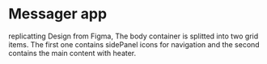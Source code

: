 # Messager app 
replicatting Design from Figma, The body container is splitted into two grid items. The first one contains sidePanel icons for navigation and the second contains the main content with heater.